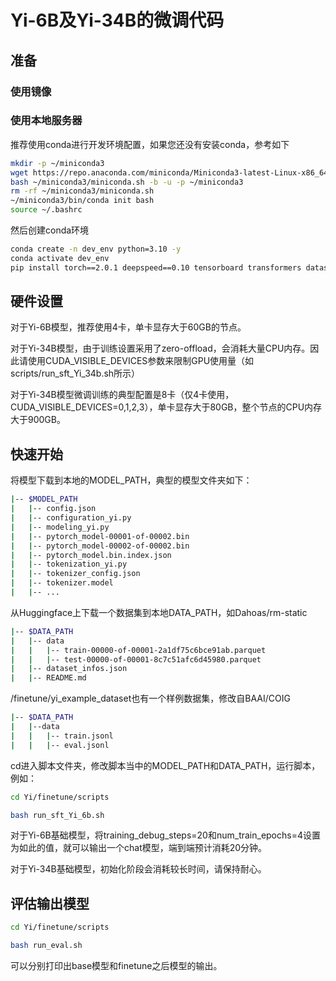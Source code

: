 # Yi-6B及Yi-34B的微调代码

## 准备

### 使用镜像

### 使用本地服务器

推荐使用conda进行开发环境配置，如果您还没有安装conda，参考如下

```bash
mkdir -p ~/miniconda3
wget https://repo.anaconda.com/miniconda/Miniconda3-latest-Linux-x86_64.sh -O ~/miniconda3/miniconda.sh
bash ~/miniconda3/miniconda.sh -b -u -p ~/miniconda3
rm -rf ~/miniconda3/miniconda.sh
~/miniconda3/bin/conda init bash
source ~/.bashrc
```

然后创建conda环境

```bash
conda create -n dev_env python=3.10 -y
conda activate dev_env
pip install torch==2.0.1 deepspeed==0.10 tensorboard transformers datasets sentencepiece accelerate ray==2.7
```

## 硬件设置

对于Yi-6B模型，推荐使用4卡，单卡显存大于60GB的节点。

对于Yi-34B模型，由于训练设置采用了zero-offload，会消耗大量CPU内存。因此请使用CUDA_VISIBLE_DEVICES参数来限制GPU使用量（如scripts/run_sft_Yi_34b.sh所示）

对于Yi-34B模型微调训练的典型配置是8卡（仅4卡使用，CUDA_VISIBLE_DEVICES=0,1,2,3），单卡显存大于80GB，整个节点的CPU内存大于900GB。

## 快速开始

将模型下载到本地的MODEL_PATH，典型的模型文件夹如下：

```bash
|-- $MODEL_PATH
|   |-- config.json
|   |-- configuration_yi.py
|   |-- modeling_yi.py
|   |-- pytorch_model-00001-of-00002.bin
|   |-- pytorch_model-00002-of-00002.bin
|   |-- pytorch_model.bin.index.json
|   |-- tokenization_yi.py
|   |-- tokenizer_config.json
|   |-- tokenizer.model
|   |-- ...
```

从Huggingface上下载一个数据集到本地DATA_PATH，如Dahoas/rm-static

```bash
|-- $DATA_PATH
|   |-- data
|   |   |-- train-00000-of-00001-2a1df75c6bce91ab.parquet
|   |   |-- test-00000-of-00001-8c7c51afc6d45980.parquet
|   |-- dataset_infos.json
|   |-- README.md
```

/finetune/yi_example_dataset也有一个样例数据集，修改自BAAI/COIG

```bash
|-- $DATA_PATH
|   |--data
|   |   |-- train.jsonl
|   |   |-- eval.jsonl
```

cd进入脚本文件夹，修改脚本当中的MODEL_PATH和DATA_PATH，运行脚本，例如：

```bash
cd Yi/finetune/scripts

bash run_sft_Yi_6b.sh
```

对于Yi-6B基础模型，将training_debug_steps=20和num_train_epochs=4设置为如此的值，就可以输出一个chat模型，端到端预计消耗20分钟。

对于Yi-34B基础模型，初始化阶段会消耗较长时间，请保持耐心。

## 评估输出模型

```bash
cd Yi/finetune/scripts

bash run_eval.sh
```

可以分别打印出base模型和finetune之后模型的输出。
